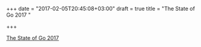 +++
date = "2017-02-05T20:45:08+03:00"
draft = true
title = "The State of Go 2017 "

+++

<p><a href="https://talks.golang.org/2017/state-of-go.slide">The State of Go 2017 </a></p>
